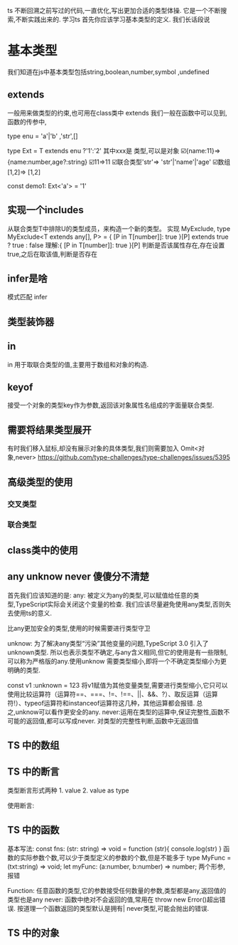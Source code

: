 ts 不断回溯之前写过的代码,一直优化,写出更加合适的类型体操.
它是一个不断搜索,不断实践出来的.
学习ts 首先你应该学习基本类型的定义.
我们长话段说
# 基本类型
我们知道在js中基本类型包括string,boolean,number,symbol ,undefined

## extends 
一般用来做类型的约束,也可用在class类中
extends 我们一般在函数中可以见到,函数的传参中,

type enu = 'a'|'b' ,'str',[]
          
type Ext = T extends enu ?'1':'2'
其中xxx是 类型,可以是对象 ☑️{name:11}=>{name:number,age?:string}
☑️11=>11  ☑️联合类型'str'=> 'str'|'name'|'age'  ☑️数组[1,2]=> [1,2]

const demo1: Ext<'a'> = '1'


## 实现一个includes 
从联合类型T中排除U的类型成员，来构造一个新的类型。
实现 MyExclude,
type MyExclude<T extends any[], P> = { [P in T[number]]: true }[P] extends true ? true : false
理解:{ [P in T[number]]: true }[P] 判断是否该属性存在,存在设置true,之后在取该值,判断是否存在


## infer是啥
模式匹配 infer

## 类型装饰器


## in
in 用于取联合类型的值,主要用于数组和对象的构造.

## keyof 
接受一个对象的类型key作为参数,返回该对象属性名组成的字面量联合类型.



## 需要将结果类型展开
有时我们移入鼠标,却没有展示对象的具体类型,我们则需要加入 Omit<对象,never>
https://github.com/type-challenges/type-challenges/issues/5395




## 高级类型的使用

### 交叉类型 

### 联合类型 


## class类中的使用

## any unknow never 傻傻分不清楚
首先我们应该知道的是:
any: 被定义为any的类型,可以赋值给任意的类型,TypeScript实际会关闭这个变量的检查.
我们应该尽量避免使用any类型,否则失去使用ts的意义.

比any更加安全的类型,使用的时候需要进行类型守卫

unknow: 为了解决any类型“污染”其他变量的问题,TypeScript 3.0 引入了unknown类型.
所以也表示类型不确定,与any含义相同,但它的使用是有一些限制,可以称为严格版的any.使用unknow 需要类型缩小,即将一个不确定类型缩小为更明确的类型.

const v1 :unknown = 123
将v1赋值为其他变量类型,需要进行类型缩小,它只可以使用比较运算符（运算符==、===、!=、!==、||、&&、?）、取反运算（运算符!）、typeof运算符和instanceof运算符这几种，其他运算都会报错.
总之,unknow可以看作更安全的any.
never:运用在类型的运算中,保证完整性,函数不可能的返回值,都可以写成never.
对类型的完整性判断,函数中无返回值

## TS 中的数组

## TS 中的断言
类型断言形式两种
1.<Type> value
2. value as type

使用断言:

## TS 中的函数

基本写法:
const fns: (str: string) => void = function (str){
  console.log(str)
}
函数的实际参数个数,可以少于类型定义的参数的个数,但是不能多于
type MyFunc = (txt:string) => void;
let myFunc: (a:number, b:number) => number; 
两个形参,报错

Function: 任意函数的类型,它的参数接受任何数量的参数,类型都是any,返回值的类型也是any
never: 函数中绝对不会返回的值,常用在 throw new Error()超出错误. 按道理一个函数返回的类型默认是拥有| never类型,可能会抛出的错误.

## TS 中的对象


